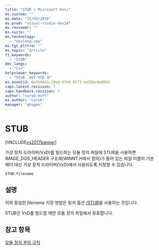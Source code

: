 ```yaml
---
title: "STUB | Microsoft Docs"
ms.custom: ""
ms.date: "12/03/2016"
ms.prod: "visual-studio-dev14"
ms.reviewer: ""
ms.suite: ""
ms.technology: 
  - "devlang-cpp"
ms.tgt_pltfrm: ""
ms.topic: "article"
f1_keywords: 
  - "STUB"
dev_langs: 
  - "C++"
helpviewer_keywords: 
  - "STUB .def 파일 문"
ms.assetid: 0a3b9643-19ed-47e9-8173-ee16bc8ed056
caps.latest.revision: 7
caps.handback.revision: 7
author: "corob-msft"
ms.author: "corob"
manager: "ghogen"
---
```

# STUB
[!INCLUDE[vs2017banner](../../assembler/inline/includes/vs2017banner.md)]

가상 장치 드라이버\(VxD\)를 빌드하는 모듈 정의 파일에 STUB을 사용하면 IMAGE\_DOS\_HEADER 구조체\(WINNT.H에서 정의\)가 들어 있는 파일 이름이 기본 헤더 대신 가상 장치 드라이버\(VxD\)에서 사용되도록 지정할 수 있습니다.  
  
```  
STUB:filename  
```  
  
## 설명  
 이와 동일한 *filename* 지정 방법은 링커 옵션 [\/STUB](../../build/reference/stub-ms-dos-stub-file-name.md)을 사용하는 것입니다.  
  
 STUB은 VxD를 빌드할 때만 모듈 정의 파일에서 유효합니다.  
  
## 참고 항목  
 [모듈 정의 문의 규칙](../../build/reference/rules-for-module-definition-statements.md)